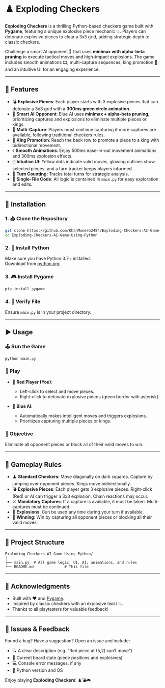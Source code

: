 
# ♟️ Exploding Checkers

**Exploding Checkers** is a thrilling Python-based checkers game built with **Pygame**, featuring a unique explosive piece mechanic 💥. Players can detonate explosive pieces to clear a 3x3 grid, adding strategic depth to classic checkers.

Challenge a smart AI opponent 🤖 that uses **minimax with alpha-beta pruning** to execute tactical moves and high-impact explosions. The game includes smooth animations 🎞️, multi-capture sequences, king promotion 👑, and an intuitive UI for an engaging experience.

---

## 🚀 Features

- 💣 **Explosive Pieces**: Each player starts with 3 explosive pieces that can detonate a 3x3 grid with a **300ms green circle animation**.
- 🤖 **Smart AI Opponent**: Blue AI uses **minimax + alpha-beta pruning**, prioritizing captures and explosions to eliminate multiple pieces or kings.
- 🔁 **Multi-Capture**: Players must continue capturing if more captures are available, following traditional checkers rules.
- 👑 **King Promotion**: Reach the back row to promote a piece to a king with bidirectional movement.
- 🌀 **Smooth Animations**: Enjoy 500ms ease-in-out movement animations and 300ms explosion effects.
- 🖱️ **Intuitive UI**: Yellow dots indicate valid moves, glowing outlines show selected pieces, and a turn tracker keeps players informed.
- 🧠 **Turn Counting**: Tracks total turns for strategic analysis.
- 📄 **Single-File Code**: All logic is contained in `main.py` for easy exploration and edits.

---

## 🧰 Installation

### 1. 📥 Clone the Repository

```bash
git clone https://github.com/KhanMuneeb2484/Exploding-Checkers-AI-Game-Using-Python.git
cd Exploding-Checkers-AI-Game-Using-Python
```

### 2. 🐍 Install Python

Make sure you have Python 3.7+ installed.  
Download from [python.org](https://www.python.org/downloads/).

### 3. 🎮 Install Pygame

```bash
pip install pygame
```

### 4. 📁 Verify File

Ensure `main.py` is in your project directory.

---

## ▶️ Usage

### 🕹️ Run the Game

```bash
python main.py
```

### 🎲 Play

- 🔴 **Red Player (You)**:  
  - Left-click to select and move pieces.  
  - Right-click to detonate explosive pieces (green border with asterisk).

- 🔵 **Blue AI**:  
  - Automatically makes intelligent moves and triggers explosions.  
  - Prioritizes capturing multiple pieces or kings.

### 🎯 Objective

Eliminate all opponent pieces or block all of their valid moves to win.

---

## 📜 Gameplay Rules

- ♟️ **Standard Checkers**: Move diagonally on dark squares. Capture by jumping over opponent pieces. Kings move bidirectionally.
- 💣 **Explosive Pieces**: Each player gets 3 explosive pieces. Right-click (Red) or AI can trigger a 3x3 explosion. Chain reactions may occur.
- ⚔️ **Mandatory Captures**: If a capture is available, it must be taken. Multi-captures must be continued.
- 🧨 **Explosions**: Can be used any time during your turn if available.
- 🏁 **Winning**: Win by capturing all opponent pieces or blocking all their valid moves.

---

## 📁 Project Structure

```
Exploding-Checkers-AI-Game-Using-Python/
│
├── main.py  # All game logic, UI, AI, animations, and rules
└── README.md              # This file
```


---

## 🙏 Acknowledgments

- Built with ❤️ and [Pygame](https://www.pygame.org/).
- Inspired by classic checkers with an explosive twist 💥.
- Thanks to all playtesters for valuable feedback!

---

## 🐞 Issues & Feedback

Found a bug? Have a suggestion? Open an issue and include:

- 🔍 A clear description (e.g. “Red piece at (5,2) can’t move”)
- 🧩 Current board state (piece positions and explosives)
- 💻 Console error messages, if any
- 🧪 Python version and OS

Enjoy playing **Exploding Checkers**! ♟️💣🎮
